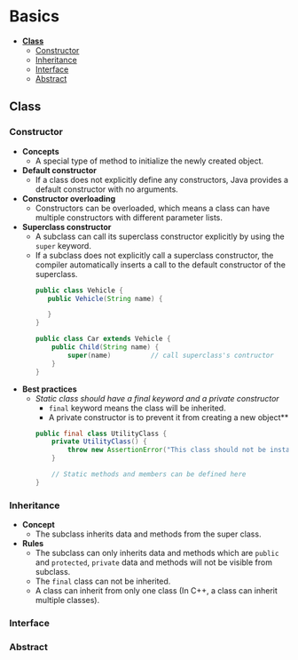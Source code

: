 # Basics

- [**Class**](#class)
   - [Constructor](#constructor)
   - [Inheritance](#inheritance)
   - [Interface](#interface)
   - [Abstract](#abstract)

## Class
### Constructor
- **Concepts**
   - A special type of method to initialize the newly created object.
- **Default constructor**
   - If a class does not explicitly define any constructors, Java provides a default constructor with no arguments.
- **Constructor overloading**
   - Constructors can be overloaded, which means a class can have multiple constructors with different parameter lists.
- **Superclass constructor**
   - A subclass can call its superclass constructor explicitly by using the `super` keyword.
   - If a subclass does not explicitly call a superclass constructor, the compiler automatically inserts a call to the default constructor of the superclass.
     ```java
     public class Vehicle {
        public Vehicle(String name) {

        }
     }

     public class Car extends Vehicle {
         public Child(String name) {
             super(name)          // call superclass's contructor
         }
     }
     ```
- **Best practices**
   - *Static class should have a final keyword and a private constructor*
      - `final` keyword means the class will be inherited.
      - A private constructor is to prevent it from creating a new object**
     ```java
     public final class UtilityClass {
         private UtilityClass() {
             throw new AssertionError("This class should not be instantiated.");
         }

         // Static methods and members can be defined here
     }
     ```
   
### Inheritance
- **Concept**
   - The subclass inherits data and methods from the super class.
- **Rules**
   - The subclass can only inherits data and methods which are `public` and `protected`, `private` data and methods will not be visible from subclass.
   - The `final` class can not be inherited.
   - A class can inherit from only one class (In C++, a class can inherit multiple classes).

### Interface
### Abstract
